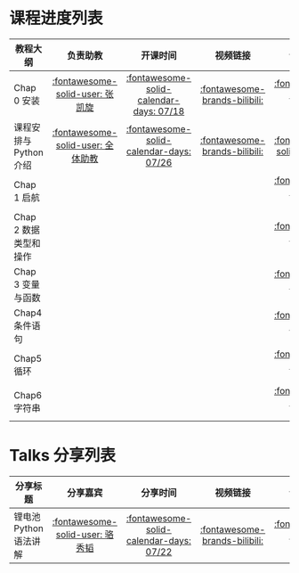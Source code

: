 # 课程进度列表

| 教程大纲               |                                                  负责助教                                                  |                                            开课时间                                            |                                 视频链接                                 |                                                                             课件链接                                                                             |                                              任务地址                                              |
| ---------------------- | :--------------------------------------------------------------------------------------------------------: | :--------------------------------------------------------------------------------------------: | :-----------------------------------------------------------------------: | :--------------------------------------------------------------------------------------------------------------------------------------------------------------: | :------------------------------------------------------------------------------------------------: |
| Chap 0 安装            |                         [:fontawesome-solid-user: 张凯旋](https://github.com/zarjun)                         | [:fontawesome-solid-calendar-days: 07/18](https://wannianrili.bmcx.com/2023-07-18__wannianrili/) | [:fontawesome-brands-bilibili:](https://www.bilibili.com/video/BV1BV4y147i4) |       [:fontawesome-brands-python:](https://mybinder.org/v2/gh/datawhalechina/learn-python-the-smart-way-v2/HEAD?labpath=slides/chapter_0-Installation.ipynb)       |                                  :fontawesome-solid-circle-xmark:                                  |
| 课程安排与Python介绍   | [:fontawesome-solid-user: 全体助教](https://datawhalechina.github.io/learn-python-the-smart-way-v2/Team/team) | [:fontawesome-solid-calendar-days: 07/26](https://wannianrili.bmcx.com/2023-07-26__wannianrili/) | [:fontawesome-brands-bilibili:](https://www.bilibili.com/video/BV1BX4y1E7yn/) |     [:fontawesome-solid-file-pdf:](https://raw.githubusercontent.com/datawhalechina/learn-python-the-smart-way-v2/main/resources/聪明办法学Python课程安排.pdf)     |                                  :fontawesome-solid-circle-xmark:                                  |
| Chap 1 启航            |                                                                                                            |                                                                                                |                                                                          |     [:fontawesome-brands-python:](https://mybinder.org/v2/gh/datawhalechina/learn-python-the-smart-way-v2/HEAD?labpath=slides/chapter_1-Getting_Started.ipynb)     | [:fontawesome-solid-laptop-code:](https://hydro.ac/d/datawhale_p2s/homework/64251a5a81e8c152e1c0f86a) |
| Chap 2 数据类型和操作 |                                                                                                            |                                                                                                |                                                                          | [:fontawesome-brands-python:](https://mybinder.org/v2/gh/datawhalechina/learn-python-the-smart-way-v2/HEAD?labpath=slides/chapter_2-Data_Types_and_Operators.ipynb) | [:fontawesome-solid-laptop-code:](https://hydro.ac/d/datawhale_p2s/homework/64251afb81e8c152e1c0f921) |
| Chap 3 变量与函数      |                                                                                                            |                                                                                                |                                                                          | [:fontawesome-brands-python:](https://mybinder.org/v2/gh/datawhalechina/learn-python-the-smart-way-v2/HEAD?labpath=slides/chapter_3-Variables_and_Functions.ipynb) | [:fontawesome-solid-laptop-code:](https://hydro.ac/d/datawhale_p2s/homework/642a601cfeeeeb99c66fd60f) |
| Chap4 条件语句         |                                                                                                            |                                                                                                |                                                                          |       [:fontawesome-brands-python:](https://mybinder.org/v2/gh/datawhalechina/learn-python-the-smart-way-v2/HEAD?labpath=slides/chapter_4-Conditionals.ipynb)       | [:fontawesome-solid-laptop-code:](https://hydro.ac/d/datawhale_p2s/homework/6434025d231bd2ef6708fb78) |
| Chap5 循环             |                                                                                                            |                                                                                                |                                                                          |           [:fontawesome-brands-python:](https://mybinder.org/v2/gh/datawhalechina/learn-python-the-smart-way-v2/HEAD?labpath=slides/chapter_5-Loop.ipynb)           | [:fontawesome-solid-laptop-code:](https://hydro.ac/d/datawhale_p2s/homework/6462d7fa01057ac9dc5be8a5) |
| Chap6 字符串           |                                                                                                            |                                                                                                |                                                                          |         [:fontawesome-brands-python:](https://mybinder.org/v2/gh/datawhalechina/learn-python-the-smart-way-v2/HEAD?labpath=slides/chapter_6-Strings.ipynb)         | [:fontawesome-solid-laptop-code:](https://hydro.ac/d/datawhale_p2s/homework/64355bd1231bd2ef670b6b31) |

# Talks 分享列表

| 分享标题             |                          分享嘉宾                          |                                           分享时间                                           |                                 视频链接                                 |                                                                                  课件链接                                                                                  |                                                                                                                                                 海报详情                                                                                                                                                 |
| -------------------- | :--------------------------------------------------------: | :-------------------------------------------------------------------------------------------: | :-----------------------------------------------------------------------: | :------------------------------------------------------------------------------------------------------------------------------------------------------------------------: | :------------------------------------------------------------------------------------------------------------------------------------------------------------------------------------------------------------------------------------------------------------------------------------------------------: |
| 锂电池Python语法讲解 | [:fontawesome-solid-user: 骆秀韬](https://github.com/anine09) | [:fontawesome-solid-calendar-days: 07/22](https://wannianrili.bmcx.com/2023-07-22__wannianrili/) | [:fontawesome-brands-bilibili:](https://www.bilibili.com/video/BV18z4y1t7tV) | [:fontawesome-brands-python:](https://mybinder.org/v2/gh/datawhalechina/learn-python-the-smart-way-v2/HEAD?labpath=talks/锂电池Python语法全解析/锂电池Python语法全解析.ipynb) | [:fontawesome-solid-image:](https://raw.githubusercontent.com/datawhalechina/learn-python-the-smart-way-v2/main/resources/talks/%E9%94%82%E7%A6%BB%E5%AD%90%E7%94%B5%E6%B1%A0Python%E8%AF%AD%E6%B3%95%E5%85%A8%E8%A7%A3%E6%9E%90/%E9%94%82%E7%94%B5%E6%B1%A0Python%E8%AF%AD%E6%B3%95%E8%AE%B2%E8%A7%A3.jpg) |

[chap0_page]: ./schedule_detail/chap0_page.md
